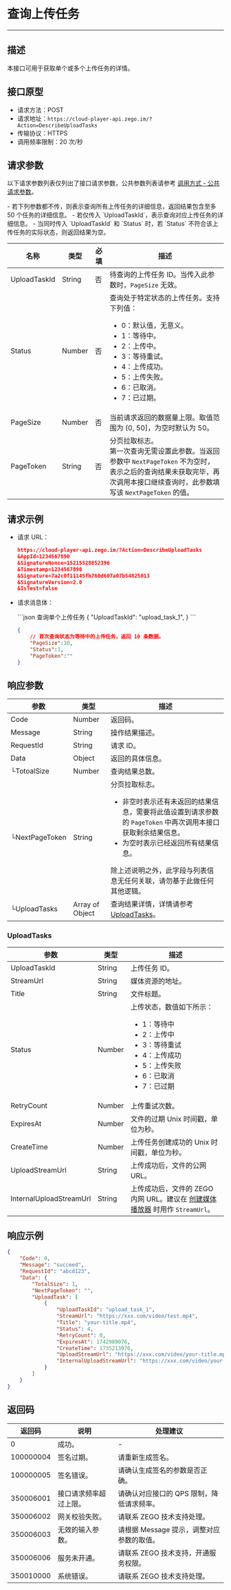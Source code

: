 
# 查询上传任务

- - -

## 描述

本接口可用于获取单个或多个上传任务的详情。

## 接口原型

- 请求方法：POST
- 请求地址：`https://cloud-player-api.zego.im/?Action=DescribeUploadTasks`
- 传输协议：HTTPS
- 调用频率限制：20 次/秒

## 请求参数

以下请求参数列表仅列出了接口请求参数，公共参数列表请参考 [调用方式 - 公共请求参数](/cloud-player-server/accessing-server-apis#公共请求参数)。

<Note title="说明">
- 若下列参数都不传，则表示查询所有上传任务的详细信息，返回结果包含至多 50 个任务的详细信息。
- 若仅传入 `UploadTaskId`，表示查询对应上传任务的详细信息。
- 当同时传入 `UploadTaskId` 和 `Status` 时，若 `Status` 不符合该上传任务的实际状态，则返回结果为空。
</Note>

| 名称 | 类型 | 必填 | 描述 |
|------|------|------|------|
| UploadTaskId | String | 否 | 待查询的上传任务 ID。当传入此参数时，<code>PageSize</code> 无效。 |
| Status | Number | 否 | 查询处于特定状态的上传任务。支持下列值：<ul><li>0：默认值，无意义。</li><li>1：等待中。</li><li>2：上传中。</li><li>3：等待重试。</li><li>4：上传成功。</li><li>5：上传失败。</li><li>6：已取消。</li><li>7：已过期。</li></ul> |
| PageSize | Number | 否 | 当前请求返回的数据量上限。取值范围为 (0, 50]，为空时默认为 50。 |
| PageToken | String | 否 | 分页拉取标志。<br />第一次查询无需设置此参数。当返回参数中 `NextPageToken` 不为空时，表示之后的查询结果未获取完毕，再次调用本接口继续查询时，此参数填写该 `NextPageToken` 的值。 |

## 请求示例

- 请求 URL：
    ```json
    https://cloud-player-api.zego.im/?Action=DescribeUploadTasks
    &AppId=1234567890
    &SignatureNonce=15215528852396
    &Timestamp=1234567890
    &Signature=7a2c0f11145fb760d607a07b54825013
    &SignatureVersion=2.0
    &IsTest=false
    ```

- 请求消息体：

    <CodeGroup>
    ```json 查询单个上传任务
    {
        "UploadTaskId": "upload_task_1",
    }
    ```

    ```json 获取多个上传任务
    {
        // 首次查询状态为等待中的上传任务，返回 10 条数据。
        "PageSize":10,
        "Status":1,
        "PageToken":""
    }
    ```
    </CodeGroup>

## 响应参数

| 参数 | 类型 | 描述 |
|------|------|------|
| Code | Number | 返回码。 |
| Message | String | 操作结果描述。 |
| RequestId | String | 请求 ID。 |
| Data | Object | 返回的具体信息。 |
| └TotoalSize | Number | 查询结果总数。 |
| └NextPageToken | String | 分页拉取标志。<ul><li>非空时表示还有未返回的结果信息，需要将此值设置到请求参数的 <code>PageToken</code> 中再次调用本接口获取剩余结果信息。</li><li>为空时表示已经返回所有结果信息。</li></ul><Note title="说明">除上述说明之外，此字段与列表信息无任何关联，请勿基于此做任何其他逻辑。</Note> |
| └UploadTasks | Array of Object | 查询结果详情，详情请参考 [UploadTasks](#uploadtasks)。 |

### UploadTasks 

| 参数 | 类型 | 描述 |
|------|------|------|
| UploadTaskId | String | 上传任务 ID。 |
| StreamUrl | String | 媒体资源的地址。 |
| Title | String | 文件标题。 |
| Status | Number | 上传状态，数值如下所示：<ul><li>1：等待中</li><li>2：上传中</li><li>3：等待重试</li><li>4：上传成功</li><li>5：上传失败</li><li>6：已取消</li><li>7：已过期</li></ul> |
| RetryCount | Number | 上传重试次数。 |
| ExpiresAt | Number | 文件的过期 Unix 时间戳，单位为秒。 |
| CreateTime | Number | 上传任务创建成功的 Unix 时间戳，单位为秒。 |
| UploadStreamUrl | String | 上传成功后，文件的公网 URL。 |
| InternalUploadStreamUrl | String | 上传成功后，文件的 ZEGO 内网 URL。<Note title="说明">建议在 [创建媒体播放器](/cloud-player-server/create-player) 时用作 <code>StreamUrl</code>。</Note> |

## 响应示例

```json
{
    "Code": 0,
    "Message": "succeed",
    "RequestId": "abcd123",
    "Data": {
        "TotalSize": 1,
        "NextPageToken": "",
        "UploadTask": [
            {
                "UploadTaskId": "upload_task_1",
                "StreamUrl": "https://xxx.com/video/test.mp4",
                "Title": "your-title.mp4",
                "Status": 4,
                "RetryCount": 0,
                "ExpiresAt": 1742989076,
                "CreateTime": 1735213076,
                "UploadStreamUrl": "https://xxx.com/video/your-title.mp4",
                "InternalUploadStreamUrl": "https://xxx.com/video/your-title.mp4"
            }
        ]
    }
}
```

## 返回码

| 返回码 | 说明 | 处理建议 |
|--------|------|----------|
| 0 | 成功。 | - |
| 100000004 | 签名过期。 | 请重新生成签名。 |
| 100000005 | 签名错误。 | 请确认生成签名的参数是否正确。 |
| 350006001 | 接口请求频率超过上限。 | 请确认对应接口的 QPS 限制，降低请求频率。 |
| 350006002 | 网关校验失败。 | 请联系 ZEGO 技术支持处理。 |
| 350006003 | 无效的输入参数。 | 请根据 Message 提示，调整对应参数的取值。 |
| 350006006 | 服务未开通。 | 请联系 ZEGO 技术支持，开通服务权限。 |
| 350010000 | 系统错误。 | 请联系 ZEGO 技术支持处理。 |
